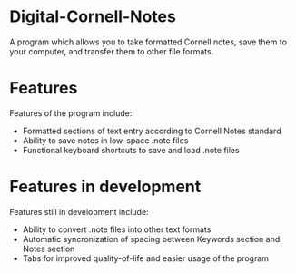 # Digital-Cornell-Notes
A program which allows you to take formatted Cornell notes, save them to your computer, and transfer them to other file formats.

# Features
Features of the program include:

 - Formatted sections of text entry according to Cornell Notes standard
 - Ability to save notes in low-space .note files
 - Functional keyboard shortcuts to save and load .note files

# Features in development
Features still in development include:

 - Ability to convert .note files into other text formats
 - Automatic syncronization of spacing between Keywords section and Notes section
 - Tabs for improved quality-of-life and easier usage of the program
